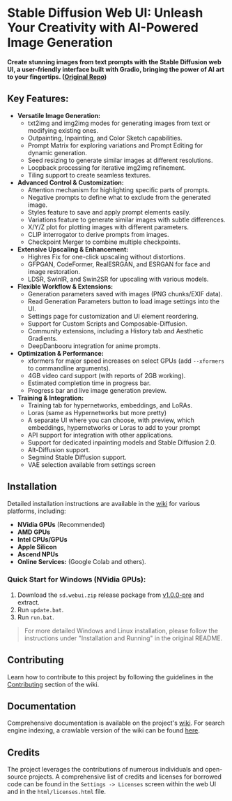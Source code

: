 # Stable Diffusion Web UI: Unleash Your Creativity with AI-Powered Image Generation

**Create stunning images from text prompts with the Stable Diffusion web UI, a user-friendly interface built with Gradio, bringing the power of AI art to your fingertips. ([Original Repo](https://github.com/AUTOMATIC1111/stable-diffusion-webui))**

## Key Features:

*   **Versatile Image Generation:**
    *   txt2img and img2img modes for generating images from text or modifying existing ones.
    *   Outpainting, Inpainting, and Color Sketch capabilities.
    *   Prompt Matrix for exploring variations and Prompt Editing for dynamic generation.
    *   Seed resizing to generate similar images at different resolutions.
    *   Loopback processing for iterative img2img refinement.
    *   Tiling support to create seamless textures.
*   **Advanced Control & Customization:**
    *   Attention mechanism for highlighting specific parts of prompts.
    *   Negative prompts to define what to exclude from the generated image.
    *   Styles feature to save and apply prompt elements easily.
    *   Variations feature to generate similar images with subtle differences.
    *   X/Y/Z plot for plotting images with different parameters.
    *   CLIP interrogator to derive prompts from images.
    *   Checkpoint Merger to combine multiple checkpoints.
*   **Extensive Upscaling & Enhancement:**
    *   Highres Fix for one-click upscaling without distortions.
    *   GFPGAN, CodeFormer, RealESRGAN, and ESRGAN for face and image restoration.
    *   LDSR, SwinIR, and Swin2SR for upscaling with various models.
*   **Flexible Workflow & Extensions:**
    *   Generation parameters saved with images (PNG chunks/EXIF data).
    *   Read Generation Parameters button to load image settings into the UI.
    *   Settings page for customization and UI element reordering.
    *   Support for Custom Scripts and Composable-Diffusion.
    *   Community extensions, including a History tab and Aesthetic Gradients.
    *   DeepDanbooru integration for anime prompts.
*   **Optimization & Performance:**
    *   xformers for major speed increases on select GPUs (add `--xformers` to commandline arguments).
    *   4GB video card support (with reports of 2GB working).
    *   Estimated completion time in progress bar.
    *   Progress bar and live image generation preview.
*   **Training & Integration:**
    *   Training tab for hypernetworks, embeddings, and LoRAs.
    *   Loras (same as Hypernetworks but more pretty)
    *   A separate UI where you can choose, with preview, which embeddings, hypernetworks or Loras to add to your prompt
    *   API support for integration with other applications.
    *   Support for dedicated inpainting models and Stable Diffusion 2.0.
    *   Alt-Diffusion support.
    *   Segmind Stable Diffusion support.
    *   VAE selection available from settings screen

## Installation

Detailed installation instructions are available in the [wiki](https://github.com/AUTOMATIC1111/stable-diffusion-webui/wiki) for various platforms, including:

*   **NVidia GPUs** (Recommended)
*   **AMD GPUs**
*   **Intel CPUs/GPUs**
*   **Apple Silicon**
*   **Ascend NPUs**
*   **Online Services:** (Google Colab and others).

### Quick Start for Windows (NVidia GPUs):

1.  Download the `sd.webui.zip` release package from [v1.0.0-pre](https://github.com/AUTOMATIC1111/stable-diffusion-webui/releases/tag/v1.0.0-pre) and extract.
2.  Run `update.bat`.
3.  Run `run.bat`.
> For more detailed Windows and Linux installation, please follow the instructions under "Installation and Running" in the original README.

## Contributing

Learn how to contribute to this project by following the guidelines in the [Contributing](https://github.com/AUTOMATIC1111/stable-diffusion-webui/wiki/Contributing) section of the wiki.

## Documentation

Comprehensive documentation is available on the project's [wiki](https://github.com/AUTOMATIC1111/stable-diffusion-webui/wiki). For search engine indexing, a crawlable version of the wiki can be found [here](https://github-wiki-see.page/m/AUTOMATIC1111/stable-diffusion-webui/wiki).

## Credits

The project leverages the contributions of numerous individuals and open-source projects. A comprehensive list of credits and licenses for borrowed code can be found in the `Settings -> Licenses` screen within the web UI and in the `html/licenses.html` file.